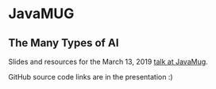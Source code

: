 # JavaMUG
## The Many Types of AI 

Slides and resources for the March 13, 2019 [talk at JavaMug](https://www.meetup.com/javamug/events/257880128/). 

GitHub source code links are in the presentation :) 


